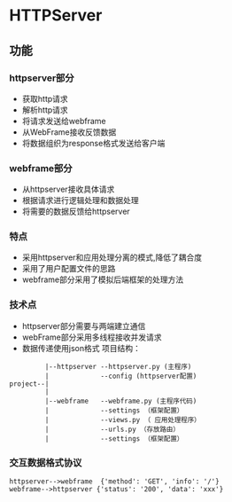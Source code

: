 # HTTPServer
## 功能 
### httpserver部分
* 获取http请求 
* 解析http请求
* 将请求发送给webframe
* 从WebFrame接收反馈数据
* 将数据组织为response格式发送给客户端
### webframe部分
* 从httpserver接收具体请求
* 根据请求进行逻辑处理和数据处理
* 将需要的数据反馈给httpserver
### 特点 
* 采用httpserver和应用处理分离的模式,降低了耦合度
* 采用了用户配置文件的思路
* webframe部分采用了模拟后端框架的处理方法
### 技术点
* httpserver部分需要与两端建立通信
* webFrame部分采用多线程接收并发请求
* 数据传递使用json格式
项目结构： 
```
         |--httpserver --httpserver.py (主程序)      
         |             --config (httpserver配置)   
project--|
         |
         |--webframe   --webframe.py (主程序代码)
         |             --settings （框架配置）
         |             --views.py （ 应用处理程序） 
         |             --urls.py （存放路由）
         |             --settings （框架配置）
```
### 交互数据格式协议
```
httpserver-->webframe  {'method': 'GET', 'info': '/'}
webframe-->httpserver {'status': '200', 'data': 'xxx'}
```